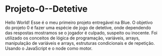 # Projeto-0--Detetive

Hello World! Esse é o meu primeiro projeto entregável na Blue.
O objetivo do projeto 0 é fazer uma espécie de jogo de detetive, onde dependendo das respostas mostramos se o jogador é culpado, suspeito ou inocente.
Foi utilizado os conceitos de lógica de programação, variáveis, arrays, manipulação de variáveis e arrays, estruturas condicionais e de repetição. Usando o JavaScript e o node como motor.
